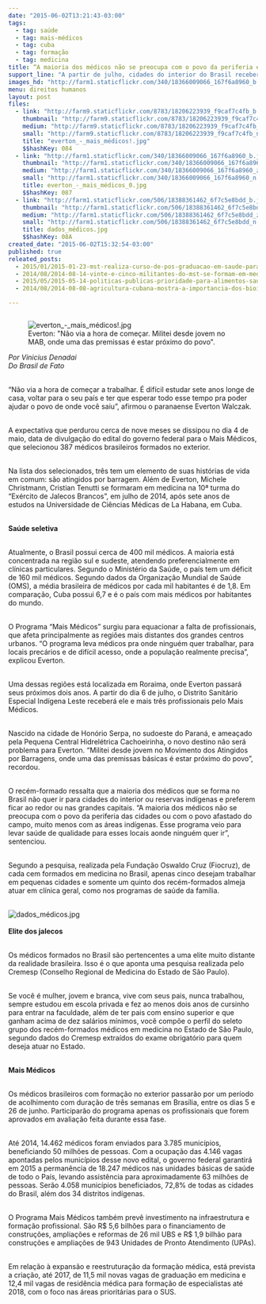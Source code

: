 ```yaml
---
date: "2015-06-02T13:21:43-03:00"
tags:
  - tag: saúde
  - tag: mais-médicos
  - tag: cuba
  - tag: formação
  - tag: medicina
title: “A maioria dos médicos não se preocupa com o povo da periferia e do campo”
support_line: "A partir de julho, cidades do interior do Brasil receberão médicos vindos de comunidades atingidas por barragens formados em Cuba, através do Programa Mais Médicos."
images_hd: "http://farm1.staticflickr.com/340/18366009066_167f6a8960_b.jpg"
menu: direitos humanos
layout: post
files:
  - link: "http://farm9.staticflickr.com/8783/18206223939_f9caf7c4fb_b.jpg"
    thumbnail: "http://farm9.staticflickr.com/8783/18206223939_f9caf7c4fb_t.jpg"
    medium: "http://farm9.staticflickr.com/8783/18206223939_f9caf7c4fb_z.jpg"
    small: "http://farm9.staticflickr.com/8783/18206223939_f9caf7c4fb_n.jpg"
    title: "everton_-_mais_médicos!.jpg"
    $$hashKey: 084
  - link: "http://farm1.staticflickr.com/340/18366009066_167f6a8960_b.jpg"
    thumbnail: "http://farm1.staticflickr.com/340/18366009066_167f6a8960_t.jpg"
    medium: "http://farm1.staticflickr.com/340/18366009066_167f6a8960_z.jpg"
    small: "http://farm1.staticflickr.com/340/18366009066_167f6a8960_n.jpg"
    title: everton_-_mais_médicos_0.jpg
    $$hashKey: 087
  - link: "http://farm1.staticflickr.com/506/18388361462_6f7c5e8bdd_b.jpg"
    thumbnail: "http://farm1.staticflickr.com/506/18388361462_6f7c5e8bdd_t.jpg"
    medium: "http://farm1.staticflickr.com/506/18388361462_6f7c5e8bdd_z.jpg"
    small: "http://farm1.staticflickr.com/506/18388361462_6f7c5e8bdd_n.jpg"
    title: dados_médicos.jpg
    $$hashKey: 08A
created_date: "2015-06-02T15:32:54-03:00"
published: true
releated_posts:
  - 2015/01/2015-01-23-mst-realiza-curso-de-pos-graduacao-em-saude-para-a-populacao-do-campo.md
  - 2014/08/2014-08-14-vinte-e-cinco-militantes-do-mst-se-formam-em-medicina-em-cuba.md
  - 2015/05/2015-05-14-politicas-publicas-prioridade-para-alimentos-saudaveis.md
  - 2014/08/2014-08-08-agricultura-cubana-mostra-a-importancia-dos-bioinsumos-para-producao-saudavel.md

---
```

<figure class="image" style="float:right"><img alt="everton_-_mais_médicos!.jpg" src="http://farm9.staticflickr.com/8783/18206223939_f9caf7c4fb_b.jpg" />
<figcaption>Everton: &quot;N&atilde;o via a hora de come&ccedil;ar. Militei desde jovem no MAB, onde uma das premissas &eacute; estar pr&oacute;ximo do povo&quot;.</figcaption>
</figure>

<p><br />
<em>Por Vinicius Denadai<br />
Do Brasil de Fato</em></p>

<p><br />
&ldquo;N&atilde;o via a hora de come&ccedil;ar a trabalhar. &Eacute; dif&iacute;cil estudar sete anos longe de casa, voltar para o seu pa&iacute;s e ter que esperar todo esse tempo pra poder ajudar o povo de onde voc&ecirc; saiu&rdquo;, afirmou o paranaense Everton Walczak.</p>

<p><br />
A expectativa que perdurou cerca de nove meses se dissipou no dia 4 de maio, data de divulga&ccedil;&atilde;o do edital do governo federal para o Mais M&eacute;dicos, que selecionou 387 m&eacute;dicos brasileiros formados no exterior.</p>

<p><br />
Na lista dos selecionados, tr&ecirc;s tem um elemento de suas hist&oacute;rias de vida em comum: s&atilde;o atingidos por barragem. Al&eacute;m de Everton, Michele Christmann, Cristian Tenutti se formaram em medicina na 10&ordf; turma do &ldquo;Ex&eacute;rcito de Jalecos Brancos&rdquo;, em julho de 2014, ap&oacute;s sete anos de estudos na Universidade de Ci&ecirc;ncias M&eacute;dicas de La Habana, em Cuba.</p>

<p><br />
<strong>Sa&uacute;de seletiva</strong></p>

<p><br />
Atualmente, o Brasil possui cerca de 400 mil m&eacute;dicos. A maioria est&aacute; concentrada na regi&atilde;o sul e sudeste, atendendo preferencialmente em cl&iacute;nicas particulares. Segundo o Minist&eacute;rio da Sa&uacute;de, o pa&iacute;s tem um d&eacute;ficit de 160 mil m&eacute;dicos. Segundo dados da Organiza&ccedil;&atilde;o Mundial de Sa&uacute;de (OMS), a m&eacute;dia brasileira de m&eacute;dicos por cada mil habitantes &eacute; de 1,8. Em compara&ccedil;&atilde;o, Cuba possui 6,7 e &eacute; o pa&iacute;s com mais m&eacute;dicos por habitantes do mundo.</p>

<p><br />
O Programa &ldquo;Mais M&eacute;dicos&rdquo; surgiu para equacionar a falta de profissionais, que afeta principalmente as regi&otilde;es mais distantes dos grandes centros urbanos. &ldquo;O programa leva m&eacute;dicos pra onde ningu&eacute;m quer trabalhar, para locais prec&aacute;rios e de dif&iacute;cil acesso, onde a popula&ccedil;&atilde;o realmente precisa&rdquo;, explicou Everton.</p>

<p><br />
Uma dessas regi&otilde;es est&aacute; localizada em Roraima, onde Everton passar&aacute; seus pr&oacute;ximos dois anos. A partir do dia 6 de julho, o Distrito Sanit&aacute;rio Especial Ind&iacute;gena Leste receber&aacute; ele e mais tr&ecirc;s profissionais pelo Mais M&eacute;dicos.</p>

<p><br />
Nascido na cidade de Hon&oacute;rio Serpa, no sudoeste do Paran&aacute;, e amea&ccedil;ado pela Pequena Central Hidrel&eacute;trica Cachoeirinha, o novo destino n&atilde;o ser&aacute; problema para Everton. &ldquo;Militei desde jovem no Movimento dos Atingidos por Barragens, onde uma das premissas b&aacute;sicas &eacute; estar pr&oacute;ximo do povo&rdquo;, recordou.</p>

<p><br />
O rec&eacute;m-formado ressalta que a maioria dos m&eacute;dicos que se forma no Brasil n&atilde;o quer ir para cidades do interior ou reservas ind&iacute;genas e preferem ficar ao redor ou nas grandes capitais. &ldquo;A maioria dos m&eacute;dicos n&atilde;o se preocupa com o povo da periferia das cidades ou com o povo afastado do campo, muito menos com as &aacute;reas ind&iacute;genas. Esse programa veio para levar sa&uacute;de de qualidade para esses locais aonde ningu&eacute;m quer ir&rdquo;, sentenciou.</p>

<p><br />
Segundo a pesquisa, realizada pela Funda&ccedil;&atilde;o Oswaldo Cruz (Fiocruz), de cada cem formados em medicina no Brasil, apenas cinco desejam trabalhar em pequenas cidades e somente um quinto dos rec&eacute;m-formados almeja atuar em cl&iacute;nica geral, como nos programas de sa&uacute;de da fam&iacute;lia.<br />
&nbsp;</p>

<p><img alt="dados_médicos.jpg" src="http://farm1.staticflickr.com/506/18388361462_6f7c5e8bdd_b.jpg" /><br />
<br />
<strong>Elite dos jalecos</strong></p>

<p><br />
Os m&eacute;dicos formados no Brasil s&atilde;o pertencentes a uma elite muito distante da realidade brasileira. Isso &eacute; o que aponta uma pesquisa realizada pelo Cremesp (Conselho Regional de Medicina do Estado de S&atilde;o Paulo).</p>

<p><br />
Se voc&ecirc; &eacute; mulher, jovem e branca, vive com seus pais, nunca trabalhou, sempre estudou em escola privada e fez ao menos dois anos de cursinho para entrar na faculdade, al&eacute;m de ter pais com ensino superior e que ganham acima de dez sal&aacute;rios m&iacute;nimos, voc&ecirc; comp&otilde;e o perfil do seleto grupo dos rec&eacute;m-formados m&eacute;dicos em medicina no Estado de S&atilde;o Paulo, segundo dados do Cremesp extra&iacute;dos do exame obrigat&oacute;rio para quem deseja atuar no Estado.</p>

<p><br />
<strong>Mais M&eacute;dicos</strong></p>

<p><br />
Os m&eacute;dicos brasileiros com forma&ccedil;&atilde;o no exterior passar&atilde;o por um per&iacute;odo de acolhimento com dura&ccedil;&atilde;o de tr&ecirc;s semanas em Bras&iacute;lia, entre os dias 5 e 26 de junho. Participar&atilde;o do programa apenas os profissionais que forem aprovados em avalia&ccedil;&atilde;o feita durante essa fase.</p>

<p><br />
At&eacute; 2014, 14.462 m&eacute;dicos foram enviados para 3.785 munic&iacute;pios, beneficiando 50 milh&otilde;es de pessoas. Com a ocupa&ccedil;&atilde;o das 4.146 vagas apontadas pelos munic&iacute;pios desse novo edital, o governo federal garantir&aacute; em 2015 a perman&ecirc;ncia de 18.247 m&eacute;dicos nas unidades b&aacute;sicas de sa&uacute;de de todo o Pa&iacute;s, levando assist&ecirc;ncia para aproximadamente 63 milh&otilde;es de pessoas. Ser&atilde;o 4.058 munic&iacute;pios beneficiados, 72,8% de todas as cidades do Brasil, al&eacute;m dos 34 distritos ind&iacute;genas.</p>

<p><br />
O Programa Mais M&eacute;dicos tamb&eacute;m prev&ecirc; investimento na infraestrutura e forma&ccedil;&atilde;o profissional. S&atilde;o R$ 5,6 bilh&otilde;es para o financiamento de constru&ccedil;&otilde;es, amplia&ccedil;&otilde;es e reformas de 26 mil UBS e R$ 1,9 bilh&atilde;o para constru&ccedil;&otilde;es e amplia&ccedil;&otilde;es de 943 Unidades de Pronto Atendimento (UPAs).</p>

<p><br />
Em rela&ccedil;&atilde;o &agrave; expans&atilde;o e reestrutura&ccedil;&atilde;o da forma&ccedil;&atilde;o m&eacute;dica, est&aacute; prevista a cria&ccedil;&atilde;o, at&eacute; 2017, de 11,5 mil novas vagas de gradua&ccedil;&atilde;o em medicina e 12,4 mil vagas de resid&ecirc;ncia m&eacute;dica para forma&ccedil;&atilde;o de especialistas at&eacute; 2018, com o foco nas &aacute;reas priorit&aacute;rias para o SUS.</p>
